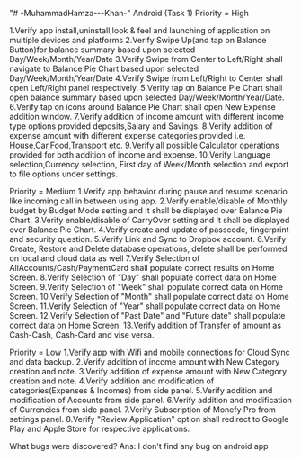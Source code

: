"# -MuhammadHamza---Khan-" 
Android (Task 1)
Priority = High

1.Verify app install,uninstall,look & feel and launching of application on multiple devices and platforms
2.Verify Swipe Up(and tap on Balance Button)for balance summary based upon selected Day/Week/Month/Year/Date
3.Verify Swipe from Center to Left/Right shall navigate to Balance Pie Chart based upon selected Day/Week/Month/Year/Date
4.Verify Swipe from Left/Right to Center shall open Left/Right panel respectively.
5.Verify tap on Balance Pie Chart shall open balance summary based upon selected Day/Week/Month/Year/Date.
6.Verify tap on icons around Balance Pie Chart shall open New Expense addition window.
7.Verify addition of income amount with different income type options provided deposits,Salary and Savings.
8.Verify addition of expense amount with different expense categories provided i.e. House,Car,Food,Transport etc.
9.Verify all possible Calculator operations provided for both addition of income and expense.
10.Verify Language selection,Currency selection, First day of Week/Month selection and export to file options under settings.

Priority = Medium
1.Verify app behavior during pause and resume scenario like incoming call in between using app.
2.Verify enable/disable of Monthly budget by Budget Mode setting and It shall be displayed over Balance Pie Chart.
3.Verify enable/disable of CarryOver setting and It shall be displayed over Balance Pie Chart.
4.Verify create and update of passcode, fingerprint and security question.
5.Verify Link and Sync to Dropbox account.
6.Verify Create, Restore and Delete database operations, delete shall be performed on local and cloud data as well
7.Verify Selection of AllAccounts/Cash/PaymentCard shall populate correct results on Home Screen.
8.Verify Selection of "Day" shall populate correct data on Home Screen.
9.Verify Selection of "Week" shall populate correct data on Home Screen.
10.Verify Selection of "Month" shall populate correct data on Home Screen.
11.Verify Selection of "Year" shall populate correct data on Home Screen.
12.Verify Selection of "Past Date" and "Future date" shall populate correct data on Home Screen.
13.Verify addition of Transfer of amount as Cash-Cash, Cash-Card and vise versa.

Priority = Low
1.Verify app with Wifi and mobile connections for Cloud Sync and data backup.
2.Verify addition of income amount with New Category creation and note.
3.Verify addition of expense amount with New Category creation and note.
4.Verify addition and modification of categories(Expenses & Incomes) from side panel.
5.Verify addition and modification of Accounts from side panel.
6.Verify addition and modification of Currencies from side panel.
7.Verify Subscription of Monefy Pro from settings panel.
8.Verify "Review Application" option shall redirect to Google Play and Apple Store for respective applications.

 What bugs were discovered? 
 Ans: I don't find any bug on android app
